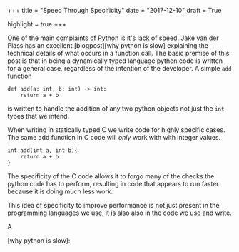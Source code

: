 +++
title = "Speed Through Specificity"
date = "2017-12-10"
draft = True

highlight = true
+++

One of the main complaints of Python is it's lack of speed.
Jake van der Plass has an excellent [blogpost][why python is slow]
explaining the technical details of what occurs in a function call.
The basic premise of this post is that in being a dynamically typed language
python code is written for a general case,
regardless of the intention of the  developer.
A simple `add` function

    def add(a: int, b: int) -> int:
        return a + b

is written to handle the addition of any two python objects
not just the `int` types that we intend.

When writing in statically typed C we write code for highly specific cases.
The same add function in C code will _only_ work with with integer values.

    int add(int a, int b){
        return a + b
    }

The specificity of the C code allows it to forgo many of the checks
the python code has to perform,
resulting in code that appears to run faster
because it is doing much less work.

This idea of specificity to improve performance
is not just present in the programming languages we use,
it is also also in the code we use and write.

A

<!--So I don't really know where I am going here,
I have an excellent thesis
with what I think is an excellent introduction.

What is required now is a concrete example,
a simple to explain case where the specificity of code
makes a huge impact on the running time.
Ideally this would be an example that is simple
and will run slowly on C++.

Essentially the idea that Python isn't slow,
rather code to handle the general case is.
-->


[why python is slow]:
